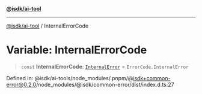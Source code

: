 [**@isdk/ai-tool**](../README.md)

***

[@isdk/ai-tool](../globals.md) / InternalErrorCode

# Variable: InternalErrorCode

> `const` **InternalErrorCode**: [`InternalError`](../enumerations/ErrorCode.md#internalerror) = `ErrorCode.InternalError`

Defined in: @isdk/ai-tools/node\_modules/.pnpm/@isdk+common-error@0.2.0/node\_modules/@isdk/common-error/dist/index.d.ts:27
